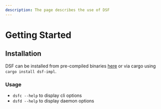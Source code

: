 ```yaml
---
description: The page describes the use of DSF
---
```


# Getting Started

## Installation

DSF can be installed from pre-compiled binaries [here](REDACTED) or via cargo using `cargo install dsf-impl`.

### Usage

* `dsfc --help` to display cli options
* `dsfd --help` to display daemon options


